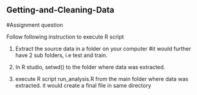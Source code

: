 ## Getting-and-Cleaning-Data
#Assignment question

Follow following instruction to execute R script

1. Extract the source data in a folder on your computer
#it would further have 2 sub folders, i.e test and train.
2. In R studio, setwd() to the folder where data was extracted.

3. execute R script run_analysis.R from the main folder where data was extracted.
it would create a final file in same directory
